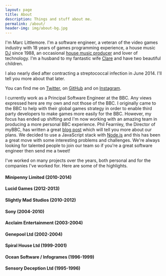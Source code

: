 ```yaml
---
layout: page
title: About
description: Things and stuff about me.
permalink: /about/
header-img: img/about-bg.jpg
---
```


I'm Marc Littlemore. I'm a software engineer, a veteran of the video games industry with 18 years of games programming experience, a house music [DJ](http://www.djcruze.co.uk) since 1988, an occasional [house music producer](http://soundcloud.com/djcruze) and lover of technology. I'm a husband to my fantastic wife [Clare](http://www.chlittle.com) and have two beautiful children.

I also nearly died after contracting a streptococcal infection in June 2014. I'll tell you more about that later.

You can find me on [Twitter](https://www.twitter.com/marclittlemore), on [GitHub](https://www.github.com/MarcL) and on [Instagram](https://www.instagram.com/marclittlemore).

I currently work as a Principal Software Engineer at the BBC. Any views expressed here are my own and not those of the BBC. I originally came to the BBC to help with their global games strategy in order to enable third party developers to make games more easily for the BBC. However, my focus has ended up shifting and I'm now working with an amazing team in producing a more personal BBC experience. Phil Fearnley, the Director of myBBC, has written a great [blog post](http://www.bbc.co.uk/blogs/aboutthebbc/entries/46a896ea-e587-4c63-ae7e-9781bca58dd3) which will tell you more about our plans. We decided to use a JavaScript stack with [Node.js](https://nodejs.org/en/) and this has been a great move with some interesting problems and challenges. We're always looking for talented people to join our team so if you're a great software engineer then send me a tweet!

I've worked on many projects over the years, both personal and for the companies I've worked for. Here are some of the highlights.

#### Minipenny Limited (2010-2014)

#### Lucid Games (2012-2013)

#### Slightly Mad Studios (2010-2012)

#### Sony (2004-2010)

#### Acclaim Entertainment (2003-2004)

#### Genepool Ltd (2002-2004)

#### Spiral House Ltd (1999-2001)

#### Ocean Software / Infogrames (1996-1999)

#### Sensory Deception Ltd (1995-1996)
